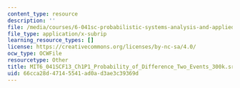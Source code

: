 ```yaml
---
content_type: resource
description: ''
file: /media/courses/6-041sc-probabilistic-systems-analysis-and-applied-probability-fall-2013/66cca28d47145541ad0ad3ae3c39369d_MIT6_041SCF13_Ch1P1_Probability_of_Difference_Two_Events_300k.vtt
file_type: application/x-subrip
learning_resource_types: []
license: https://creativecommons.org/licenses/by-nc-sa/4.0/
ocw_type: OCWFile
resourcetype: Other
title: MIT6_041SCF13_Ch1P1_Probability_of_Difference_Two_Events_300k.srt
uid: 66cca28d-4714-5541-ad0a-d3ae3c39369d
---
```

